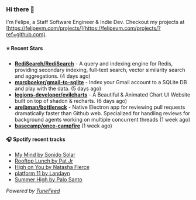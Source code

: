 ### Hi there 👋

I'm Felipe, a Staff Software Engineer & Indie Dev. Checkout my projects at [https://felipevm.com/projects/](https://felipevm.com/projects/?ref=github.com).

#### ⭐ Recent Stars
- **[RediSearch/RediSearch](https://github.com/RediSearch/RediSearch)** - A query and indexing engine for Redis, providing secondary indexing, full-text search, vector similarity search and aggregations. (4 days ago)
- **[marcboeker/gmail-to-sqlite](https://github.com/marcboeker/gmail-to-sqlite)** - Index your Gmail account to a SQLite DB and play with the data. (5 days ago)
- **[legions-developer/evilcharts](https://github.com/legions-developer/evilcharts)** - A Beautiful &amp; Animated Chart UI Website built on top of shadcn &amp; recharts. (6 days ago)
- **[areibman/bottleneck](https://github.com/areibman/bottleneck)** - Native Electron app for reviewing pull requests dramatically faster than Github web. Specialized for handling reviews for background agents working on multiple concurrent threads (1 week ago)
- **[basecamp/once-campfire](https://github.com/basecamp/once-campfire)** (1 week ago)

#### 🎧 Spotify recent tracks
- [My Mind by Sonido Solar](https://open.spotify.com/track/4D4LilSp8N17KxGPmRfPq8)
- [Rooftop Lunch by Pat Jr](https://open.spotify.com/track/0BbV9NJYb32Hdf8KIPHLiO)
- [High on You by Natasha Fierce](https://open.spotify.com/track/1mXRUJv1zLPcrkcOmnL7wC)
- [platform 11 by Landayn](https://open.spotify.com/track/6H42CMBnrLd36AfjdbD9UH)
- [Summer High by Palo Santo](https://open.spotify.com/track/0hnTSQUrWBcI4cSAJipBOw)

_Powered by [TuneFeed](https://tunefeed.app?ref=github.com)_
